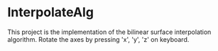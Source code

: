# InterpolateAlg
This project is the implementation of the bilinear surface interpolation algorithm. Rotate the axes by pressing 'x', 'y', 'z' on keyboard.
